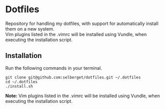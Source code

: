 # Dotfiles

Repository for handling my dotfiles, with support for automatically install them on a new system. \
Vim plugins listed in the .vimrc will be installed using Vundle, when executing the installation script.

## Installation

Run the following commands in your terminal.
```
git clone git@github.com:selberget/dotfiles.git ~/.dotfiles
cd ~/.dotfiles
./install.sh
```
**Note:** Vim plugins listed in the .vimrc will be installed using Vundle, when executing the installation script.
